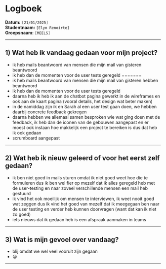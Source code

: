 # Logboek

**Datum:** `[21/01/2025]`  
**Studentnaam:** `[Elyn Renoirte]`  
**Groepsnaam:** `[MEELS]`

---

## 1) Wat heb ik vandaag gedaan voor mijn project?


- ik heb mails beantwoord van mensen die mijn mail van gisteren beantwoord
- ik heb dan de momenten voor de user tests geregeld
=======
- ik heb mails beantwoord van mensen die mijn mail van gisteren hebben beantwoord
- ik heb dan de momenten voor de user tests geregeld 
- daarna heb ik heb ik aan de chatbot pagina gewerkt in de wireframes en ook aan de kaart pagina (vooral details, het design wat beter maken)
- in de namiddag zijn ik en Sarah al een user test gaan doen, we hebben daarbij concrete feedback gekregen
- daarna hebben we allemaal samen besproken wie wat ging doen met de feedback, ik heb dan de iconen van de gebouwen aangepast en er moest ook instaan hoe makkelijk een project te bereiken is dus dat heb ik ook gedaan
- scrumboard aangepast

---

## 2) Wat heb ik nieuw geleerd of voor het eerst zelf gedaan?

- ik ben niet goed in mails sturen omdat ik niet goed weet hoe die te formuleren dus ik ben wel fier op mezelf dat ik alles geregeld heb met de user-testing en naar zoveel verschillende mensen een mail heb gestuurd
- ik vind het ook moeilijk om mensen te interviewen, ik weet nooit goed wat zeggen dus ik vind het goed van mezelf dat ik meegegaan ben naar de user testing en verder heb kunnen doorvragen (want dat kan ik niet zo goed)
- iets nieuws dat ik gedaan heb is een afspraak aanmaken in teams

---

## 3) Wat is mijn gevoel over vandaag?

- blij omdat we wel veel vooruit zijn gegaan
- 😀

---
